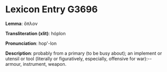 # Lexicon Entry G3696

**Lemma**: ὅπλον

**Transliteration (xlit)**: hóplon

**Pronunciation**: hop'-lon

**Description**:
probably from a primary  (to be busy about); an implement or utensil or tool (literally or figuratively, especially, offensive for war):--armour, instrument, weapon.
